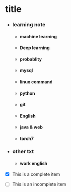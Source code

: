 # title

- ### learning note
  - #### machine learning
  - #### Deep learning
  - #### probablity
  - #### mysql
  - #### linux command
  - #### python
  - #### git
  - #### English
  - #### java & web
  - #### torch7


- ### other txt
  - #### work english

- [x] This is a complete item
- [ ] This is an incomplete item


